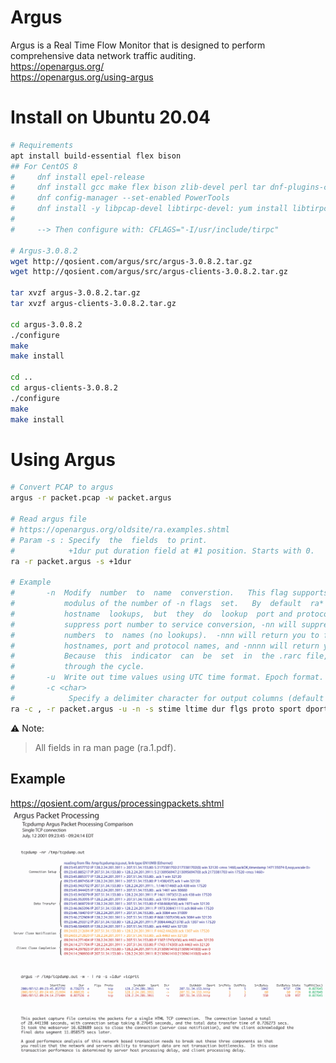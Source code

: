 # Argus
Argus is a Real Time Flow Monitor that is designed to perform comprehensive data network traffic auditing.  
https://openargus.org/  
https://openargus.org/using-argus  

# Install on Ubuntu 20.04

```bash
# Requirements
apt install build-essential flex bison
## For CentOS 8 
#     dnf install epel-release
#     dnf install gcc make flex bison zlib-devel perl tar dnf-plugins-core
#     dnf config-manager --set-enabled PowerTools
#     dnf install -y libpcap-devel libtirpc-devel: yum install libtirpc-devel
#    
#     --> Then configure with: CFLAGS="-I/usr/include/tirpc"

# Argus-3.0.8.2
wget http://qosient.com/argus/src/argus-3.0.8.2.tar.gz
wget http://qosient.com/argus/src/argus-clients-3.0.8.2.tar.gz

tar xvzf argus-3.0.8.2.tar.gz
tar xvzf argus-clients-3.0.8.2.tar.gz

cd argus-3.0.8.2
./configure
make
make install

cd ..
cd argus-clients-3.0.8.2
./configure
make
make install
```
# Using Argus

 ```bash
# Convert PCAP to argus
argus -r packet.pcap -w packet.argus

# Read argus file
# https://openargus.org/oldsite/ra.examples.shtml
# Param -s : Specify  the  fields  to print.
#            +1dur put duration field at #1 position. Starts with 0.  
ra -r packet.argus -s +1dur

# Example
#       -n  Modify  number  to  name  converstion.   This flag supports 4 states, specified by the
#           modulus of the number of -n flags  set.   By  default  ra*  programs  do  not  provide
#           hostname  lookups,  but  they  do  lookup  port and protocol names.  The first -n will
#           suppress port number to service conversion, -nn will suppress translation of  protocol
#           numbers  to  names (no lookups).  -nnn will return you to full conversion, translating
#           hostnames, port and protocol names, and -nnnn will return you to the default behavior.
#           Because  this  indicator  can  be  set  in  the .rarc file, multiple -n flags progress
#           through the cycle.
#       -u  Write out time values using UTC time format. Epoch format.
#       -c <char>
#            Specify a delimiter character for output columns (default is ' ').
ra -c , -r packet.argus -u -n -s stime ltime dur flgs proto sport dport saddr daddr dco spkts dpkts pkts sbytes dbytes bytes > flows-dataset.csv
```
:warning: Note:
> All fields in ra man page (ra.1.pdf).

## Example
https://qosient.com/argus/processingpackets.shtml
![Using-Argus](argus.packet.processing.png)
